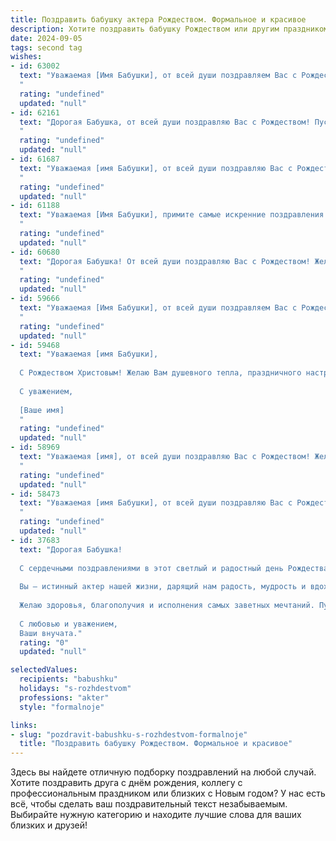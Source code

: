 ```yaml
---
title: Поздравить бабушку актера Рождеством. Формальное и красивое
description: Хотите поздравить бабушку Рождеством или другим праздником? Наш ИИ создаст незабываемое поздравление, а вы обязательно выделитесь среди других.  
date: 2024-09-05
tags: second tag
wishes:
- id: 63002
  text: "Уважаемая [Имя Бабушки], от всей души поздравляем Вас с Рождеством! Пусть этот светлый праздник принесет Вам здоровье, благополучие и радость. Желаем Вам творческих успехов, новых ролей и неизменной любви зрителей.
  "
  rating: "undefined"
  updated: "null"
- id: 62161
  text: "Дорогая Бабушка, от всей души поздравляю Вас с Рождеством! Пусть этот светлый праздник принесет в Ваш дом мир, тепло и благополучие. Желаю Вам крепкого здоровья, радости, творческих успехов и долгих лет жизни!
  "
  rating: "undefined"
  updated: "null"
- id: 61687
  text: "Уважаемая [имя Бабушки], от всей души поздравляю Вас с Рождеством! Желаю Вам крепкого здоровья, душевных сил, радости и тепла в семейном кругу. Пусть в Вашей жизни всегда царят мир и благополучие!
  "
  rating: "undefined"
  updated: "null"
- id: 61188
  text: "Уважаемая [Имя Бабушки], примите самые искренние поздравления с Рождеством! Желаем Вам крепкого здоровья, душевного тепла и семейного благополучия. Пусть праздничное настроение царит в Вашей душе, а Рождественская звезда освещает Ваш путь.
  "
  rating: "undefined"
  updated: "null"
- id: 60680
  text: "Дорогая Бабушка! От всей души поздравляю Вас с Рождеством! Желаю Вам крепкого здоровья, душевного тепла и  радости в наступающем году. Пусть этот светлый праздник наполнит Ваш дом счастьем и благополучием!
  "
  rating: "undefined"
  updated: "null"
- id: 59666
  text: "Уважаемая [Имя Бабушки], от всей души поздравляем Вас с Рождеством! Пусть этот светлый праздник принесет в Ваш дом мир, благополучие и любовь. Желаем Вам крепкого здоровья, бодрости духа и, конечно же, новых творческих успехов! Пусть каждый день будет наполнен радостью, а  театральная сцена  -  яркими ролями и признанием публики.
  "
  rating: "undefined"
  updated: "null"
- id: 59468
  text: "Уважаемая [имя Бабушки],
  
  С Рождеством Христовым! Желаю Вам душевного тепла, праздничного настроения и ярких впечатлений в этот светлый день. Пусть Рождественская звезда освещает Ваш путь, а  добрые дела и любовь близких наполняют  Вашу жизнь радостью.
  
  С уважением,
  
  [Ваше имя]
  "
  rating: "undefined"
  updated: "null"
- id: 58969
  text: "Уважаемая [имя], от всей души поздравляю Вас с Рождеством! Желаю Вам крепкого здоровья, душевного спокойствия и исполнения всех желаний. Пусть этот светлый праздник принесет в Вашу жизнь радость, любовь и мир.
  "
  rating: "undefined"
  updated: "null"
- id: 58473
  text: "Уважаемая [имя Бабушки], от всей души поздравляю Вас с Рождеством Христовым! Пусть этот светлый праздник принесет в Вашу жизнь мир, радость и благополучие. Желаю Вам крепкого здоровья, душевного покоя и вдохновения на новые творческие свершения!
  "
  rating: "undefined"
  updated: "null"
- id: 37683
  text: "Дорогая Бабушка!
  
  С сердечными поздравлениями в этот светлый и радостный день Рождества! Пусть в вашем доме царит тепло и уют, а каждый миг наполняется счастьем и любовью.
  
  Вы — истинный актер нашей жизни, дарящий нам радость, мудрость и вдохновение. Ваш талант делает мир вокруг ярче, а воспоминания о вашем искреннем смехе и доброте остаются в наших сердцах навсегда.
  
  Желаю здоровья, благополучия и исполнения самых заветных мечтаний. Пусть Рождество принесет вам мир, гармонию и много волшебных моментов!
  
  С любовью и уважением,
  Ваши внучата."
  rating: "0"
  updated: "null"

selectedValues:
  recipients: "babushku"
  holidays: "s-rozhdestvom"
  professions: "akter"
  style: "formalnoje"

links:
- slug: "pozdravit-babushku-s-rozhdestvom-formalnoje"
  title: "Поздравить бабушку Рождеством. Формальное и красивое"
---
```


Здесь вы найдете отличную подборку поздравлений на любой случай. 
Хотите поздравить друга с днём рождения, коллегу с профессиональным праздником или близких с Новым годом? У нас есть всё, чтобы сделать ваш поздравительный текст незабываемым. Выбирайте нужную категорию и находите лучшие слова для ваших близких и друзей!
